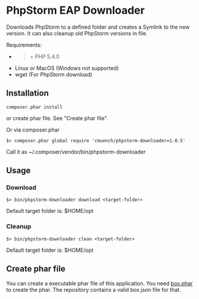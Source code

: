 # PhpStorm EAP Downloader

Downloads PhpStorm to a defined folder and creates a Symlink to the new version.
It can also cleanup old PhpStorm versions in file.

Requirements:

* >= PHP 5.4.0
* Linux or MacOS (Windows not supported)
* wget (For PhpStorm download)

## Installation

```
composer.phar install
```

or create phar file. See "Create phar file".

Or via composer.phar

```
$> composer.phar global require 'cmuench/phpstorm-downloader=1.0.5'
```

Call it as ~/.composer/vendor/bin/phpstorm-downloader

## Usage

### Download

``` 
$> bin/phpstorm-downloader download <target-folder>
```

Default target folder is: $HOME/opt

### Cleanup

```
$> bin/phpstorm-downloader clean <target-folder>
```

Default target folder is: $HOME/opt

## Create phar file

You can create a executable phar file of this application.
You need [box.phar](http://box-project.org) to create the phar. The repository contains a
valid box.json file for that.
